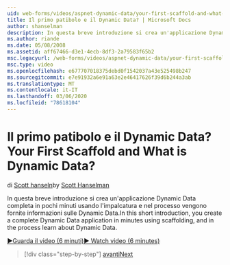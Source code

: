 ```yaml
---
uid: web-forms/videos/aspnet-dynamic-data/your-first-scaffold-and-what-is-dynamic-data
title: Il primo patibolo e il Dynamic Data? | Microsoft Docs
author: shanselman
description: In questa breve introduzione si crea un'applicazione Dynamic Data completa in pochi minuti usando l'impalcatura e nel processo vengono fornite informazioni sulle Dynamic Data.
ms.author: riande
ms.date: 05/08/2008
ms.assetid: aff67466-d3e1-4ecb-8df3-2a79583f65b2
msc.legacyurl: /web-forms/videos/aspnet-dynamic-data/your-first-scaffold-and-what-is-dynamic-data
msc.type: video
ms.openlocfilehash: e677707018375debd0f1542037a43e525498b247
ms.sourcegitcommit: e7e91932a6e91a63e2e46417626f39d6b244a3ab
ms.translationtype: MT
ms.contentlocale: it-IT
ms.lasthandoff: 03/06/2020
ms.locfileid: "78618104"
---
```

# <a name="your-first-scaffold-and-what-is-dynamic-data"></a><span data-ttu-id="afc38-104">Il primo patibolo e il Dynamic Data?</span><span class="sxs-lookup"><span data-stu-id="afc38-104">Your First Scaffold and What is Dynamic Data?</span></span>

<span data-ttu-id="afc38-105">di [Scott hanseln](https://github.com/shanselman)</span><span class="sxs-lookup"><span data-stu-id="afc38-105">by [Scott Hanselman](https://github.com/shanselman)</span></span>

<span data-ttu-id="afc38-106">In questa breve introduzione si crea un'applicazione Dynamic Data completa in pochi minuti usando l'impalcatura e nel processo vengono fornite informazioni sulle Dynamic Data.</span><span class="sxs-lookup"><span data-stu-id="afc38-106">In this short introduction, you create a complete Dynamic Data application in minutes using scaffolding, and in the process learn about Dynamic Data.</span></span>

[<span data-ttu-id="afc38-107">&#9654;Guarda il video (6 minuti)</span><span class="sxs-lookup"><span data-stu-id="afc38-107">&#9654; Watch video (6 minutes)</span></span>](https://channel9.msdn.com/Blogs/ASP-NET-Site-Videos/your-first-scaffold-and-what-is-dynamic-data)

> [!div class="step-by-step"]
> [<span data-ttu-id="afc38-108">avanti</span><span class="sxs-lookup"><span data-stu-id="afc38-108">Next</span></span>](how-do-i-enable-inline-gridview-editing.md)
